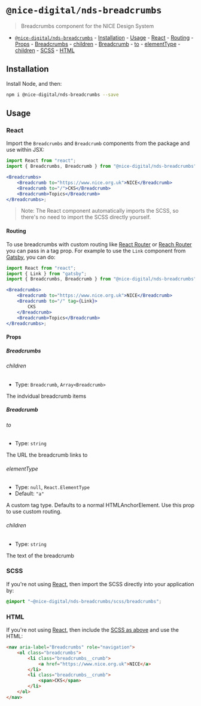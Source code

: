 # `@nice-digital/nds-breadcrumbs`

> Breadcrumbs component for the NICE Design System

- [`@nice-digital/nds-breadcrumbs`](#nice-digitalnds-breadcrumbs) - [Installation](#installation) - [Usage](#usage) - [React](#react) - [Routing](#routing) - [Props](#props) - [Breadcrumbs](#breadcrumbs) - [children](#children) - [Breadcrumb](#breadcrumb) - [to](#to) - [elementType](#elementtype) - [children](#children-1) - [SCSS](#scss) - [HTML](#html)

## Installation

Install Node, and then:

```sh
npm i @nice-digital/nds-breadcrumbs --save
```

## Usage

### React

Import the `Breadcrumbs` and `Breadcrumb` components from the package and use within JSX:

```jsx
import React from "react";
import { Breadcrumbs, Breadcrumb } from "@nice-digital/nds-breadcrumbs";

<Breadcrumbs>
	<Breadcrumb to="https://www.nice.org.uk">NICE</Breadcrumb>
	<Breadcrumb to="/">CKS</Breadcrumb>
	<Breadcrumb>Topics</Breadcrumb>
</Breadcrumbs>;
```

> Note: The React component automatically imports the SCSS, so there's no need to import the SCSS directly yourself.

#### Routing

To use breadcrumbs with custom routing like [React Router](https://reacttraining.com/react-router/) or [Reach Router](https://reach.tech/router) you can pass in a tag prop. For example to use the `Link` component from [Gatsby](https://www.gatsbyjs.org/docs/gatsby-link/), you can do:

```jsx
import React from "react";
import { Link } from "gatsby";
import { Breadcrumbs, Breadcrumb } from "@nice-digital/nds-breadcrumbs";

<Breadcrumbs>
	<Breadcrumb to="https://www.nice.org.uk">NICE</Breadcrumb>
	<Breadcrumb to="/" tag={Link}>
		CKS
	</Breadcrumb>
	<Breadcrumb>Topics</Breadcrumb>
</Breadcrumbs>;
```

#### Props

##### Breadcrumbs

###### children

- Type: `Breadcrumb`, `Array<Breadcrumb>`

The indvidual breadcrumb items

##### Breadcrumb

###### to

- Type: `string`

The URL the breadcrumb links to

###### elementType

- Type: `null`, `React.ElementType`
- Default: `"a"`

A custom tag type. Defaults to a normal HTMLAnchorElement. Use this prop to use custom routing.

###### children

- Type: `string`

The text of the breadcrumb

### SCSS

If you're not using [React](#react), then import the SCSS directly into your application by:

```scss
@import "~@nice-digital/nds-breadcrumbs/scss/breadcrumbs";
```

### HTML

If you're not using [React](#react), then include the [SCSS as above](#scss) and use the HTML:

```html
<nav aria-label="Breadcrumbs" role="navigation">
	<ol class="breadcrumbs">
		<li class="breadcrumbs__crumb">
			<a href="https://www.nice.org.uk">NICE</a>
		</li>
		<li class="breadcrumbs__crumb">
			<span>CKS</span>
		</li>
	</ol>
</nav>
```
